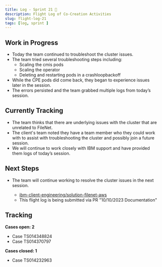 ```yaml
---
title: Log - Sprint 21 🛫
description: Flight Log of Co-Creation Activities
slug: flight-log-21
tags: [log, sprint ]
---
```


## Work in Progress
- Today the team continued to troubleshoot the cluster issues.
- The team tried several troubleshooting steps including:
    - Scaling the cmis pods
    - Scaling the operator
    - Deleting and restarting pods in a crashloopbackoff
- While the CPE pods did come back, they began to experience issues later in the session.
- The errors persisted and the team grabbed multiple logs from today’s session.
## Currently Tracking
- The team thinks that there are underlying issues with the cluster that are unrelated to FileNet.
- The client's team noted they have a team member who they could work with to assist with troubleshooting the cluster and possibly join a future session.
- We will continue to work closely with IBM support and have provided them logs of today’s session.
## Next Steps
- The team will continue working to resolve the cluster issues in the next session.
  
    - [ibm-client-engineering/solution-filenet-aws](https://trello.com/c/o1nc3JXp/1-cluster-and-database-troubleshooting)
    - This flight log is being submitted via PR "10/10/2023 Documentation"

## Tracking
**Cases open: 2**
  - Case TS014348824
  - Case TS014370797
  
**Cases closed: 1**
  - Case TS014232963